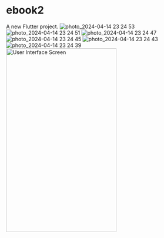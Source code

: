 # ebook2

A new Flutter project.
![photo_2024-04-14 23 24 53](https://github.com/nerminisreb/eBook-Application-Frontend/assets/79221248/3b9dcc06-cae7-4745-93f4-badb00986bfb)
![photo_2024-04-14 23 24 51](https://github.com/nerminisreb/eBook-Application-Frontend/assets/79221248/4697d6f0-d3a9-401e-b803-3ca197eb56db)
![photo_2024-04-14 23 24 47](https://github.com/nerminisreb/eBook-Application-Frontend/assets/79221248/58cac069-4261-4ffd-93c1-376af4208519)
![photo_2024-04-14 23 24 45](https://github.com/nerminisreb/eBook-Application-Frontend/assets/79221248/d2830bb4-6852-4003-ab8c-19cd90e39a54)
![photo_2024-04-14 23 24 43](https://github.com/nerminisreb/eBook-Application-Frontend/assets/79221248/78ce63d6-9efd-4b24-bfb0-2cd3b228b604)
![photo_2024-04-14 23 24 39](https://github.com/nerminisreb/eBook-Application-Frontend/assets/79221248/16ba2ecf-88ee-432e-a403-88a98c443e79)
<img src="https://github.com/nerminisreb/eBook-Application-Frontend/assets/79221248/16ba2ecf-88ee-432e-a403-88a98c443e79" alt="User Interface Screen" width="300" height="500" />

